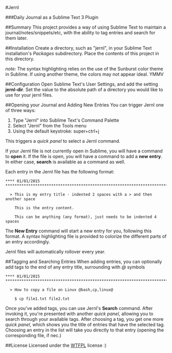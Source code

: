 #Jernl

###Daily Journal as a Sublime Text 3 Plugin

##Summary
This project provides a way of using Sublime Text to maintain a journal/notes/snippets/etc, with
the ability to tag entries and search for them later.

##Installation
Create a directory, such as "jernl", in your Sublime Text installation's _Packages_ subdirectory.
Place the contents of this project in this directory.

_note:_ The syntax highlighting relies on the use of the Sunburst color theme in Sublime.  If using
another theme, the colors may not appear ideal.  YMMV

##Configuration
Open Sublime Text's User Settings, and add the setting __jernl-dir__.  Set the value to the absolute
path of a directory you would like to use for your jernl files.

##Opening your Journal and Adding New Entries
You can trigger Jernl one of three ways:

1. Type "Jernl" into Sublime Text's Command Palette
1. Select "Jernl" from the Tools menu
1. Using the default keystroke: super+ctrl+j

This triggers a _quick panel_ to select a Jernl command.

If your Jernl file is not currently open in Sublime, you will have a command to __open__ it.
If the file is open, you will have a command to add a __new entry__.  In either case, __search__
is available as a command as well.

Each entry in the Jernl file has the following format:

```
**** 01/01/2015 ************************************************************************

  > This is my entry title - indented 2 spaces with a > and then another space

    This is the entry content.

    This can be anything (any format), just needs to be indented 4 spaces

```

The __New Entry__ command will start a new entry for you, following this format.  A syntax
highlighting file is provided to colorize the different parts of an entry accordingly.

Jernl files will automatically rollover every year.

##Tagging and Searching Entries
When adding entries, you can optionally add tags to the end of any entry title, surrounding with
_@_ symbols

```
**** 01/01/2015 ************************************************************************

  > How to copy a file on Linux @bash,cp,linux@

    $ cp file1.txt file2.txt
```

Once you've added tags, you can use Jernl's __Search__ command.  After invoking it, you're presented
with another _quick panel_, allowing you to search through your available tags.  After choosing a tag,
you get one more _quick panel_, which shows you the title of entries that have the selected tag.
Choosing an entry in the list will take you directly to that entry (opening the corresponding file, if nec.)

##License
Licensed under the [WTFPL](http://www.wtfpl.net/) license :)
